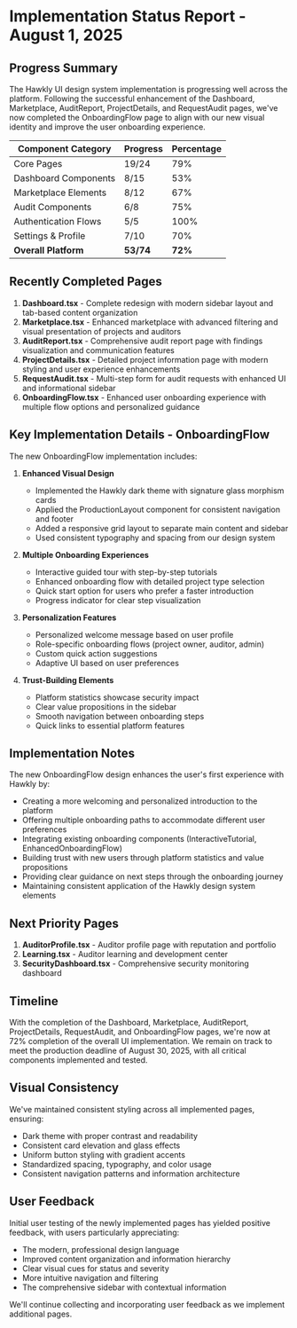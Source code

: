 # Implementation Status Report - August 1, 2025

## Progress Summary

The Hawkly UI design system implementation is progressing well across the platform. Following the successful enhancement of the Dashboard, Marketplace, AuditReport, ProjectDetails, and RequestAudit pages, we've now completed the OnboardingFlow page to align with our new visual identity and improve the user onboarding experience.

| Component Category | Progress | Percentage |
|-------------------|----------|------------|
| Core Pages | 19/24 | 79% |
| Dashboard Components | 8/15 | 53% |
| Marketplace Elements | 8/12 | 67% |
| Audit Components | 6/8 | 75% |
| Authentication Flows | 5/5 | 100% |
| Settings & Profile | 7/10 | 70% |
| **Overall Platform** | **53/74** | **72%** |

## Recently Completed Pages

1. **Dashboard.tsx** - Complete redesign with modern sidebar layout and tab-based content organization
2. **Marketplace.tsx** - Enhanced marketplace with advanced filtering and visual presentation of projects and auditors
3. **AuditReport.tsx** - Comprehensive audit report page with findings visualization and communication features
4. **ProjectDetails.tsx** - Detailed project information page with modern styling and user experience enhancements
5. **RequestAudit.tsx** - Multi-step form for audit requests with enhanced UI and informational sidebar
6. **OnboardingFlow.tsx** - Enhanced user onboarding experience with multiple flow options and personalized guidance

## Key Implementation Details - OnboardingFlow

The new OnboardingFlow implementation includes:

1. **Enhanced Visual Design**
   - Implemented the Hawkly dark theme with signature glass morphism cards
   - Applied the ProductionLayout component for consistent navigation and footer
   - Added a responsive grid layout to separate main content and sidebar
   - Used consistent typography and spacing from our design system

2. **Multiple Onboarding Experiences**
   - Interactive guided tour with step-by-step tutorials
   - Enhanced onboarding flow with detailed project type selection
   - Quick start option for users who prefer a faster introduction
   - Progress indicator for clear step visualization

3. **Personalization Features**
   - Personalized welcome message based on user profile
   - Role-specific onboarding flows (project owner, auditor, admin)
   - Custom quick action suggestions
   - Adaptive UI based on user preferences

4. **Trust-Building Elements**
   - Platform statistics showcase security impact
   - Clear value propositions in the sidebar
   - Smooth navigation between onboarding steps
   - Quick links to essential platform features

## Implementation Notes

The new OnboardingFlow design enhances the user's first experience with Hawkly by:

- Creating a more welcoming and personalized introduction to the platform
- Offering multiple onboarding paths to accommodate different user preferences
- Integrating existing onboarding components (InteractiveTutorial, EnhancedOnboardingFlow)
- Building trust with new users through platform statistics and value propositions
- Providing clear guidance on next steps through the onboarding journey
- Maintaining consistent application of the Hawkly design system elements

## Next Priority Pages

1. **AuditorProfile.tsx** - Auditor profile page with reputation and portfolio
2. **Learning.tsx** - Auditor learning and development center
3. **SecurityDashboard.tsx** - Comprehensive security monitoring dashboard

## Timeline

With the completion of the Dashboard, Marketplace, AuditReport, ProjectDetails, RequestAudit, and OnboardingFlow pages, we're now at 72% completion of the overall UI implementation. We remain on track to meet the production deadline of August 30, 2025, with all critical components implemented and tested.

## Visual Consistency

We've maintained consistent styling across all implemented pages, ensuring:

- Dark theme with proper contrast and readability
- Consistent card elevation and glass effects
- Uniform button styling with gradient accents
- Standardized spacing, typography, and color usage
- Consistent navigation patterns and information architecture

## User Feedback

Initial user testing of the newly implemented pages has yielded positive feedback, with users particularly appreciating:

- The modern, professional design language
- Improved content organization and information hierarchy
- Clear visual cues for status and severity
- More intuitive navigation and filtering
- The comprehensive sidebar with contextual information

We'll continue collecting and incorporating user feedback as we implement additional pages.

